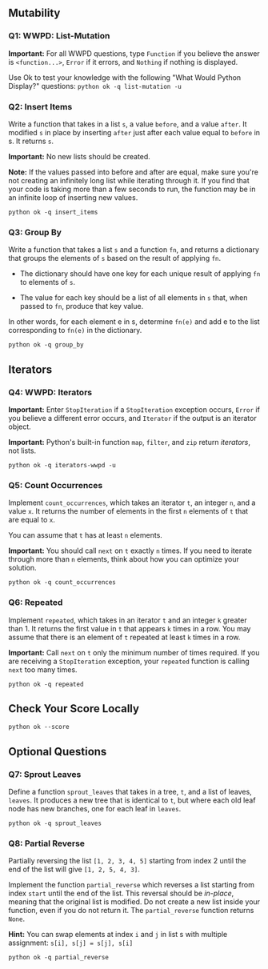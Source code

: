 ## Mutability

### Q1: WWPD: List-Mutation

**Important:** For all WWPD questions, type `Function` if you believe the answer is `<function...>`, `Error` if it errors, and `Nothing` if nothing is displayed.

Use Ok to test your knowledge with the following "What Would Python Display?" questions:
`python ok -q list-mutation -u`

### Q2: Insert Items

Write a function that takes in a list `s`, a value `before`, and a value `after`. It modified `s` in place by inserting `after` just after each value equal to `before` in s. It returns `s`.

**Important:** No new lists should be created.

**Note:** If the values passed into before and after are equal, make sure you're not creating an infinitely long list while iterating through it. If you find that your code is taking more than a few seconds to run, the function may be in an infinite loop of inserting new values.

`python ok -q insert_items`

### Q3: Group By

Write a function that takes a list `s` and a function `fn`, and returns a dictionary that groups the elements of `s` based on the result of applying `fn`.

- The dictionary should have one key for each unique result of applying `fn` to elements of `s`.

- The value for each key should be a list of all elements in `s` that, when passed to `fn`, produce that key value.
  
In other words, for each element e in s, determine `fn(e)` and add e to the list corresponding to `fn(e)` in the dictionary.

`python ok -q group_by`

## Iterators

### Q4: WWPD: Iterators

**Important:** Enter `StopIteration` if a `StopIteration` exception occurs, `Error` if you believe a different error occurs, and `Iterator` if the output is an iterator object.

**Important:** Python's built-in function `map`, `filter`, and `zip` return *iterators*, not lists.

`python ok -q iterators-wwpd -u`

### Q5: Count Occurrences

Implement `count_occurrences`, which takes an iterator `t`, an integer `n`, and a value `x`. It returns the number of elements in the first `n` elements of `t` that are equal to `x`.

You can assume that `t` has at least `n` elements.

**Important:** You should call `next` on `t` exactly `n` times. If you need to iterate through more than `n` elements, think about how you can optimize your solution.

`python ok -q count_occurrences`

### Q6: Repeated

Implement `repeated`, which takes in an iterator `t` and an integer `k` greater than 1. It returns the first value in `t` that appears `k` times in a row. You may assume that there is an element of `t` repeated at least `k` times in a row.

**Important:** Call `next` on `t` only the minimum number of times required. If you are receiving a `StopIteration` exception, your `repeated` function is calling `next` too many times.

`python ok -q repeated`

## Check Your Score Locally

`python ok --score`

## Optional Questions

### Q7: Sprout Leaves
Define a function `sprout_leaves` that takes in a tree, `t`, and a list of leaves, `leaves`. It produces a new tree that is identical to `t`, but where each old leaf node has new branches, one for each leaf in `leaves`.

`python ok -q sprout_leaves`

### Q8: Partial Reverse

Partially reversing the list `[1, 2, 3, 4, 5]` starting from index 2 until the end of the list will give `[1, 2, 5, 4, 3]`.

Implement the function `partial_reverse` which reverses a list starting from index `start` until the end of the list. This reversal should be *in-place*, meaning that the original list is modified. Do not create a new list inside your function, even if you do not return it. The `partial_reverse` function returns `None`.

**Hint:** You can swap elements at index `i` and `j` in list s with multiple assignment: `s[i], s[j] = s[j], s[i]`

`python ok -q partial_reverse`